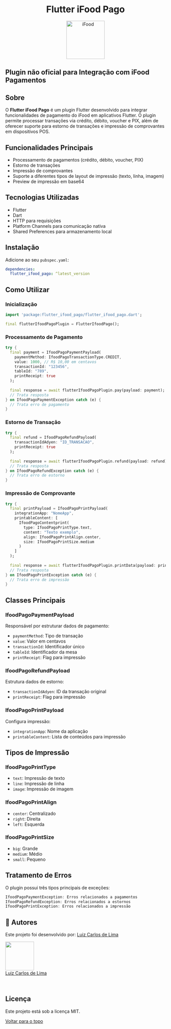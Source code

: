 <h1 align="center">Flutter iFood Pago</h1>

<div align="center" id="top"> 
  <img src="https://miriangasparin.com.br/wp-content/uploads/2024/06/iFood-Pago.jpg" alt="iFood" height=120 />
</div>

## Plugin não oficial para Integração com iFood Pagamentos

## Sobre

O **Flutter iFood Pago** é um plugin Flutter desenvolvido para integrar funcionalidades de pagamento do iFood em aplicativos Flutter. O plugin permite processar transações via crédito, débito, voucher e PIX, além de oferecer suporte para estorno de transações e impressão de comprovantes em dispositivos POS.

## Funcionalidades Principais

- Processamento de pagamentos (crédito, débito, voucher, PIX)
- Estorno de transações
- Impressão de comprovantes
- Suporte a diferentes tipos de layout de impressão (texto, linha, imagem)
- Preview de impressão em base64

## Tecnologias Utilizadas

- Flutter
- Dart
- HTTP para requisições
- Platform Channels para comunicação nativa
- Shared Preferences para armazenamento local

## Instalação

Adicione ao seu `pubspec.yaml`:

```yaml
dependencies:
  flutter_ifood_pago: ^latest_version
```

## Como Utilizar

### Inicialização

```dart
import 'package:flutter_ifood_pago/flutter_ifood_pago.dart';

final flutterIfoodPagoPlugin = FlutterIfoodPago();
```

### Processamento de Pagamento

```dart
try {
  final payment = IfoodPagoPaymentPayload(
    paymentMethod: IfoodPagoTransactionType.CREDIT,
    value: 1000, // R$ 10,00 em centavos
    transactionId: "123456",
    tableId: "789",
    printReceipt: true
  );
  
  final response = await flutterIfoodPagoPlugin.pay(payload: payment);
  // Trata resposta
} on IfoodPagoPaymentException catch (e) {
  // Trata erro de pagamento
}
```

### Estorno de Transação

```dart
try {
  final refund = IfoodPagoRefundPayload(
    transactionIdAdyen: "ID_TRANSACAO",
    printReceipt: true
  );
  
  final response = await flutterIfoodPagoPlugin.refund(payload: refund);
  // Trata resposta
} on IfoodPagoRefundException catch (e) {
  // Trata erro de estorno
}
```

### Impressão de Comprovante

```dart
try {
  final printPayload = IfoodPagoPrintPayload(
    integrationApp: "NomeApp",
    printableContent: [
      IfoodPagoContentprint(
        type: IfoodPagoPrintType.text,
        content: "Texto exemplo",
        align: IfoodPagoPrintAlign.center,
        size: IfoodPagoPrintSize.medium
      )
    ]
  );
  
  final response = await flutterIfoodPagoPlugin.printData(payload: printPayload);
  // Trata resposta
} on IfoodPagoPrintException catch (e) {
  // Trata erro de impressão
}
```

## Classes Principais

### IfoodPagoPaymentPayload
Responsável por estruturar dados de pagamento:
- `paymentMethod`: Tipo de transação
- `value`: Valor em centavos
- `transactionId`: Identificador único
- `tableId`: Identificador da mesa
- `printReceipt`: Flag para impressão

### IfoodPagoRefundPayload
Estrutura dados de estorno:
- `transactionIdAdyen`: ID da transação original
- `printReceipt`: Flag para impressão

### IfoodPagoPrintPayload
Configura impressão:
- `integrationApp`: Nome da aplicação
- `printableContent`: Lista de conteúdos para impressão

## Tipos de Impressão

### IfoodPagoPrintType
- `text`: Impressão de texto
- `line`: Impressão de linha
- `image`: Impressão de imagem

### IfoodPagoPrintAlign
- `center`: Centralizado
- `right`: Direita
- `left`: Esquerda

### IfoodPagoPrintSize
- `big`: Grande
- `medium`: Médio
- `small`: Pequeno

## Tratamento de Erros

O plugin possui três tipos principais de exceções:

```dart
IfoodPagoPaymentException: Erros relacionados a pagamentos
IfoodPagoRefundException: Erros relacionados a estornos
IfoodPagoPrintException: Erros relacionados a impressão
```

## :memo: Autores

Este projeto foi desenvolvido por:
<a href="https://github.com/Luiz-Carlos-de-Lima" target="_blank">Luiz Carlos de Lima</a>
</br>
<div> 
<a href="https://github.com/Luiz-Carlos-de-Lima">
  <img src="https://avatars.githubusercontent.com/u/82920625?s=400&u=a114c12a6e61d2f9b907feb450587a37aae068bb&v=4" height=90 />
</a>
<br>
<a href="https://github.com/Luiz-Carlos-de-Lima" target="_blank">Luiz Carlos de Lima</a>
</div>

&#xa0;

## Licença

Este projeto está sob a licença MIT.

<a href="#top">Voltar para o topo</a>